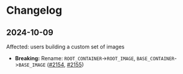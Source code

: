 # Changelog

## 2024-10-09

Affected: users building a custom set of images

- **Breaking:** Rename: `ROOT_CONTAINER`->`ROOT_IMAGE`, `BASE_CONTAINER`->`BASE_IMAGE` ([#2154](https://github.com/jupyter/docker-stacks/pull/2154), [#2155](https://github.com/jupyter/docker-stacks/pull/2155))
